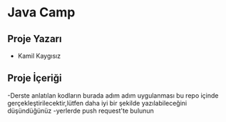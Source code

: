 # Java Camp 

## Proje Yazarı
- Kamil Kaygısız

## Proje İçeriği
-Derste anlatılan kodların burada adım adım uygulanması bu repo içinde gerçekleştirilecektir,lütfen daha iyi bir şekilde yazılabileceğini düşündüğünüz
-yerlerde push request'te bulunun


